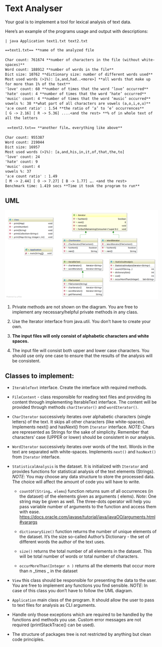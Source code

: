 # __Text Analyser__

Your goal is to implement a tool for lexical analysis of text data.

Here’s an example of the programs usage and output with descriptions:

`| java Application text1.txt text2.txt`

``` 
==text1.txt== **name of the analyzed file

Char count: 761674 **number of characters in the file (without white-spaces)**
Word count: 188912 **number of words in the file**
Dict size: 10762 **dictionary size: number of different words used**
Most used words (>1%): [a,and,had..<more>] **all words that make up for more than 1% of the text**
'love' count: 60 **number of times that the word ‘love’ occurred**
'hate' count: 4 **number of times that the word ‘hate’ occurred**
'music' count: 4 **number of times that the word ‘music’ occurred**
vowels %: 38 **what part of all characters are vowels (a,o,i,e,u)**
'a:e count ratio' : 1.54 **the ratio of ‘a’ to ‘e’ occurrences**
[ G -> 2.16] [ R -> 5.36] ....<and the rest> **% of in whole text of all the letters

 ==text2.txt== **another file… everything like above**

Char count: 955387
Word count: 219044
Dict size: 16957
Most used words (>1%): [a,and,his,in,it,of,that,the,to]
'love' count: 24
'hate' count: 9
'music' count: 4
vowels %: 37
'a:e count ratio' : 1.49
[ M -> 2.44] [ O -> 7.27] [ B -> 1.77] …. <and the rest>
Benchmark time: 1.419 secs **Time it took the program to run**
```

## __UML__

![Image of UML](src/main/resources/images/UML.png)

1. Private methods are not shown on the diagram. You are free to implement any necessary/helpful private methods in any class.

2. Use the Iterator interface from java.util. You don’t have to create your own.

3. **The input files will only consist of alphabetic characters and white spaces.**

4. The input file will consist both upper and lower case characters. You should use only one case to ensure that the results of the analysis will be consistent.

## __Classes to implement:__

- `IterableText` interface. Create the interface with required methods.

- `FileContent` - class responsible for reading text files and providing its content through implementing IterableText interface. The content will be provided through methods `charIterator()` and `wordIterator()`.

- `CharIterator` successively iterates over alphabetic characters (single letters) of the text. It skips all other characters (like white-spaces). Implements next() and hasNext() from `Iterator` interface. 
_NOTE_: Chars are represented as Strings for the sake of simplicity. Remember that characters’ case (UPPER or lower) should be consistent in our analysis.

- `WordIterator` successively iterates over words of the text. Words in the text are separated with white-spaces. Implements `next()` and `hasNext()` from `Iterator` interface.

- `StatisticalAnalysis` is the dataset. It is initialized with `Iterator` and provides functions for statistical analysis of the text elements (Strings).
_NOTE_: You may choose any data structure to store the processed data. The choice will affect the amount of code you will have to write.
    - `countOf(String… elems`) function returns sum of all occurrences (in the dataset) of the elements given as arguments ( elems). 
    _Note_: One string may be given as well. The three-dots operator will help you pass variable number of arguments to the function and access them with ease. https://docs.oracle.com/javase/tutorial/java/javaOO/arguments.html#varargs

    - `dictionarySize()` function returns the number of unique elements of the dataset. It’s the size so-called Author’s Dictionary - the set of different words the author of the text uses.

    - `size()` returns the total number of all elements in the dataset. This will be total number of words or total number of characters.

    - `occurMoreThan(Integer n )` returns all the elements that occur more than n _times _ in the dataset

- `View` this class should be responsible for presenting the data to the user. You are free to implement any functions you find sensible.
_NOTE_: In case of this class you don’t have to follow the UML diagram.

- `Application` main class of the program. It should allow the user to pass to text files for analysis as CLI arguments. 

- Handle only those exceptions which are required to be handled by the functions and methods you use. Custom error messages are not required (printStackTrace() can be used).

- The structure of packages tree is not restricted by anything but clean code principles.